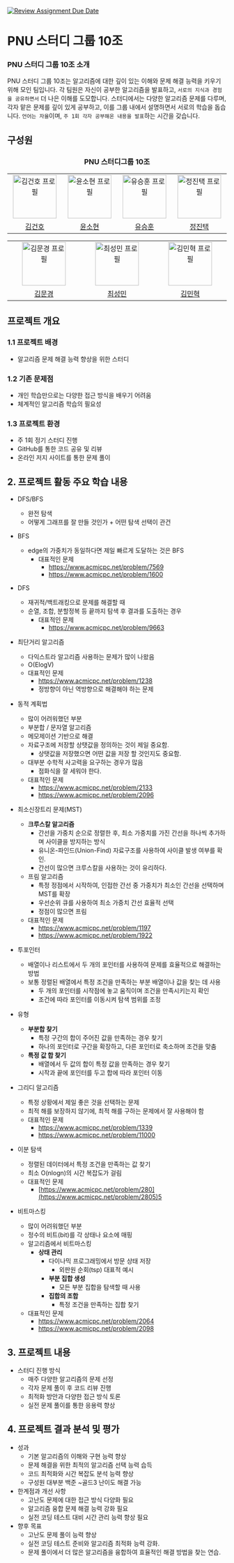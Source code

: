 [![Review Assignment Due Date](https://classroom.github.com/assets/deadline-readme-button-22041afd0340ce965d47ae6ef1cefeee28c7c493a6346c4f15d667ab976d596c.svg)](https://classroom.github.com/a/T3QcP9pQ)


# PNU 스터디 그룹 10조

### PNU 스터디 그룹 10조 소개
PNU 스터디 그룹 10조는 알고리즘에 대한 깊이 있는 이해와 문제 해결 능력을 키우기 위해 모인 팀입니다. 각 팀원은 자신이 공부한 알고리즘을 발표하고, `서로의 지식과 경험을 공유하면서` 더 나은 이해를 도모합니다. 스터디에서는 다양한 알고리즘 문제를 다루며, 각자 맡은 문제를 깊이 있게 공부하고, 이를 그룹 내에서 설명하면서 서로의 학습을 돕습니다. `언어는 자율`이며, `주 1회 각자 공부해온 내용을 발표`하는 시간을 갖습니다.

## 구성원
<h3 align="center"> PNU 스터디그룹 10조</h3>
<div align="center">
<table align="center">
  <tr>
    <td align="center" width="200px">
      <a href="https://github.com/amm0124" target="_blank">
        <img src="https://avatars.githubusercontent.com/u/108533909?v=4" width="100px" alt="김건호 프로필" />
      </a>
    </td>
    <td align="center" width="200px">
      <a href="https://github.com/YunSoHyeon" target="_blank">
        <img src="https://avatars.githubusercontent.com/u/138580105?v=4" width="100px" alt="윤소현 프로필" />
      </a>
    </td>
    <td align="center" width="200px">
      <a href="https://github.com/hunsy9" target="_blank">
        <img src="https://avatars.githubusercontent.com/u/101303791?v=4" width="100px" alt="유승훈 프로필" />
      </a>
    </td>
    <td align="center" width="200px">
      <a href="https://github.com/jjt4515" target="_blank">
        <img src="https://avatars.githubusercontent.com/u/87135698?v=4" width="100px" alt="정진택 프로필" />
      </a>
    </td>
  </tr>
  <tr>
    <td align="center">
      <a href="https://github.com/amm0124" target="_blank">김건호</a>
    </td>
    <td align="center">
      <a href="https://github.com/YunSoHyeon" target="_blank">윤소현</a>
    </td>
    <td align="center">
      <a href="https://github.com/hunsy9" target="_blank">유승훈</a>
    </td>
    <td align="center">
      <a href="https://github.com/jjt4515" target="_blank">정진택</a>
    </td>
  </tr>
</table>
</div>
<div align="center">
<table align="center">
  <tr>
    <td align="center" width="200px">
      <a href="https://github.com/mun-kyeong" target="_blank">
        <img src="https://avatars.githubusercontent.com/u/96461334?s=60&v=4" width="100px" alt="김문경 프로필" />
      </a>
    </td>
    <td align="center" width="200px">
      <a href="https://github.com/Csenongmin" target="_blank">
        <img src="https://avatars.githubusercontent.com/u/79391407?s=60&v=4" width="100px" alt="최성민 프로필" />
      </a>
    </td>
    <td align="center" width="200px">
      <a href="https://github.com/kyleidea1" target="_blank">
        <img src="https://avatars.githubusercontent.com/u/99781357?s=60&v=4" width="100px" alt="김민혁 프로필" />
      </a>
    </td>
  </tr>
  <tr>
    <td align="center">
      <a href="https://github.com/mun-kyeong" target="_blank">김문경</a>
    </td>
    <td align="center">
      <a href="https://github.com/Csenongmin" target="_blank">최성민</a>
    </td>
    <td align="center">
      <a href="https://github.com/kyleidea1" target="_blank">김민혁</a>
    </td>
  </tr>
</table>
</div>


## 프로젝트 개요

### 1.1 프로젝트 배경

- 알고리즘 문제 해결 능력 향상을 위한 스터디 

### 1.2 기존 문제점

- 개인 학습만으로는 다양한 접근 방식을 배우기 어려움
- 체계적인 알고리즘 학습의 필요성

### 1.3 프로젝트 환경

- 주 1회 정기 스터디 진행
- GitHub를 통한 코드 공유 및 리뷰
- 온라인 저지 사이트를 통한 문제 풀이


## 2. 프로젝트 활동 주요 학습 내용

- DFS/BFS
    - 완전 탐색
    - 어떻게 그래프를 잘 만들 것인가 + 어떤 탐색 선택이 관건
- BFS
    - edge의 가중치가 동일하다면 제일 빠르게 도달하는 것은 BFS
        - 대표적인 문제
            - https://www.acmicpc.net/problem/7569
            - https://www.acmicpc.net/problem/1600
- DFS
    - 재귀적/백트래킹으로 문제를 해결할 때
    - 순열, 조합, 분할정복 등 끝까지 탐색 후 결과를 도출하는 경우
        - 대표적인 문제
            - https://www.acmicpc.net/problem/9663
    
- 최단거리 알고리즘
    - 다익스트라 알고리즘 사용하는 문제가 많이 나왔음
    - O(ElogV)
    - 대표적인 문제
        - https://www.acmicpc.net/problem/1238
        - 정방향이 아닌 역방향으로 해결해야 하는 문제
    
- 동적 계획법
    - 많이 어려워했던 부분
    - 부분합 / 문자열 알고리즘
    - 메모제이션 기반으로 해결
    - 자료구조에 저장할 상탯값을 정의하는 것이 제일 중요함.
        - 상탯값을 저장했으면 어떤 값을 저장 할 것인지도 중요함.
    - 대부분 수학적 사고력을 요구하는 경우가 많음
        - 점화식을 잘 세워야 한다.
    - 대표적인 문제
        - https://www.acmicpc.net/problem/2133
        - https://www.acmicpc.net/problem/2096

- 최소신장트리 문제(MST)
    - **크루스칼 알고리즘**
        - 간선을 가중치 순으로 정렬한 후, 최소 가중치를 가진 간선을 하나씩 추가하며 사이클을 방지하는 방식
        - 유니온-파인드(Union-Find) 자료구조를 사용하여 사이클 발생 여부를 확인.
        - 간선이 많으면 크루스칼을 사용하는 것이 유리하다.
    - 프림 알고리즘
        - 특정 정점에서 시작하여, 인접한 간선 중 가중치가 최소인 간선을 선택하며 MST를 확장
        - 우선순위 큐를 사용하여 최소 가중치 간선 효율적 선택
        - 정점이 많으면 프림
    - 대표적인 문제
        - https://www.acmicpc.net/problem/1197
        - https://www.acmicpc.net/problem/1922

- 투포인터
    - 배열이나 리스트에서 두 개의 포인터를 사용하여 문제를 효율적으로 해결하는 방법
    - 보통 정렬된 배열에서 특정 조건을 만족하는 부분 배열이나 값을 찾는 데 사용
        - 두 개의 포인터를 시작점에 놓고 움직이며 조건을 만족시키는지 확인
        - 조건에 따라 포인터를 이동시켜 탐색 범위를 조정
- 유형
    - **부분합 찾기**
        - 특정 구간의 합이 주어진 값을 만족하는 경우 찾기
        - 하나의 포인터로 구간을 확장하고, 다른 포인터로 축소하며 조건을 맞춤
    - **특정 값 합 찾기**
        - 배열에서 두 값의 합이 특정 값을 만족하는 경우 찾기
        - 시작과 끝에 포인터를 두고 합에 따라 포인터 이동

- 그리디 알고리즘
    - 특정 상황에서 제일 좋은 것을 선택하는 문제
    - 최적 해를 보장하지 않기에, 최적 해를 구하는 문제에서 잘 사용해야 함
    - 대표적인 문제
        - https://www.acmicpc.net/problem/1339
        - https://www.acmicpc.net/problem/11000

- 이분 탐색
    - 정렬된 데이터에서 특정 조건을 만족하는 값 찾기
    - 최소 O(nlogn)의 시간 복잡도가 걸림
    - 대표적인 문제
        - [https://www.acmicpc.net/problem/280](https://www.acmicpc.net/problem/2805)5

- 비트마스킹
    - 많이 어려워했던 부분
    - 정수의 비트(bit)를 각 상태나 요소에 매핑
    - 알고리즘에서 비트마스킹
        - **상태 관리**
            - 다이나믹 프로그래밍에서 방문 상태 저장
                - 외판원 순회(tsp) 대표적 예시
            - **부분 집합 생성**
                - 모든 부분 집합을 탐색할 때 사용
            - **집합의 조합**
                - 특정 조건을 만족하는 집합 찾기
    - 대표적인 문제
        - https://www.acmicpc.net/problem/2064
        - https://www.acmicpc.net/problem/2098



## 3. 프로젝트 내용

- 스터디 진행 방식
    - 매주 다양한 알고리즘의 문제 선정
    - 각자 문제 풀이 후 코드 리뷰 진행
    - 최적화 방안과 다양한 접근 방식 토론
    - 실전 문제 풀이를 통한 응용력 향상



## 4. 프로젝트 결과 분석 및 평가

- 성과
    - 기본 알고리즘의 이해와 구현 능력 향상
    - 문제 해결을 위한 최적의 알고리즘 선택 능력 습득
    - 코드 최적화와 시간 복잡도 분석 능력 향상
    - 구성원 대부분 백준 ~골드3 난이도 해결 가능
- 한계점과 개선 사항
    - 고난도 문제에 대한 접근 방식 다양화 필요
    - 알고리즘 융합 문제 해결 능력 강화 필요
    - 실전 코딩 테스트 대비 시간 관리 능력 향상 필요
- 향후 목표
    - 고난도 문제 풀이 능력 향상
    - 실전 코딩 테스트 준비와 알고리즘 최적화 능력 강화.
    - 문제 풀이에서 더 많은 알고리즘을 융합하여 효율적인 해결 방법을 찾는 연습.










